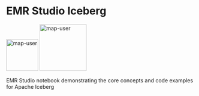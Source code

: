 # EMR Studio Iceberg

<img width="85" alt="map-user" src="https://img.shields.io/badge/views-327-green"> <img width="125" alt="map-user" src="https://img.shields.io/badge/unique visits-130-green">

EMR Studio notebook demonstrating the core concepts and code examples for Apache Iceberg
